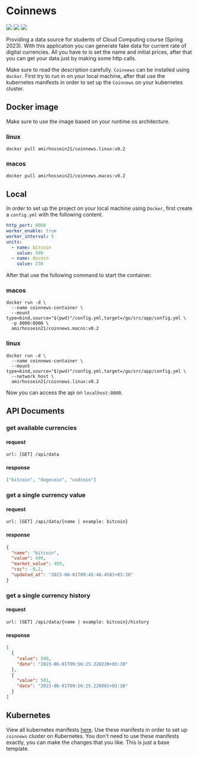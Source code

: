 # Coinnews

![](https://img.shields.io/github/v/release/amirhnajafiz/coinnews?include_prereleases)
![](https://img.shields.io/badge/language-Go-9cf)
![](https://img.shields.io/badge/go--version-1.20-9cc)

Providing a data source for students of Cloud Computing course (Spring 2023).
With this application you can generate fake data for current rate of digital currencies.
All you have to is set the name and initial prices, after that you can get your data
just by making some http calls.

Make sure to read the description carefully. ```Coinnews``` can be installed using ```docker```.
First try to run in on your local machine, after that use the kubernetes manifests in order
to set up the ```Coinnews``` on your kubernetes cluster.

## Docker image

Make sure to use the image based on your runtime os architecture.

### linux

```shell
docker pull amirhossein21/coinnews.linux:v0.2
```

### macos

```shell
docker pull amirhossein21/coinnews.macos:v0.2
```

## Local

In order to set up the project on your local machine using ```Docker```, first create
a ```config.yml``` with the following content.

```yaml
http_port: 8000
worker_enable: true
worker_interval: 5
units:
  - name: bitcoin
    value: 500
  - name: docoin
    value: 230
```

After that use the following command to start the container:

### macos

```shell
docker run -d \
  --name coinnews-container \
  --mount type=bind,source="$(pwd)"/config.yml,target=/go/src/app/config.yml \
  -p 8000:8000 \
  amirhossein21/coinnews.macos:v0.2
```

### linux

```shell
docker run -d \
  --name coinnews-container \
  --mount type=bind,source="$(pwd)"/config.yml,target=/go/src/app/config.yml \
  --network host \
  amirhossein21/coinnews.linux:v0.2
```

Now you can access the api on ```localhost:8000```.

## API Documents

### get available currencies

#### request

```shell
url: [GET] /api/data
```

#### response

```json
["bitcoin", "dogecoin", "usdcoin"]
```

### get a single currency value

#### request

```shell
url: [GET] /api/data/{name | example: bitcoin}
```

#### response

```json
{
  "name": "bitcoin",
  "value": 499,
  "market_value": 499,
  "roc": -0.2,
  "updated_at": "2023-06-01T09:45:46.4501+03:30"
}
```

### get a single currency history

#### request

```shell
url: [GET] /api/data/{name | example: bitcoin}/history
```

#### response

```json
[
  {
    "value": 500,
    "date": "2023-06-01T09:56:25.220238+03:30"
  },
  {
    "value": 501,
    "date": "2023-06-01T09:56:25.220881+03:30"
  }
]
```

## Kubernetes

View all kubernetes manifests [here](kubernetes). Use these manifests in order
to set up ```coinnews``` cluster on Kubernetes. You don't need to use these manifests
exactly, you can make the changes that you like. This is just a base template.
